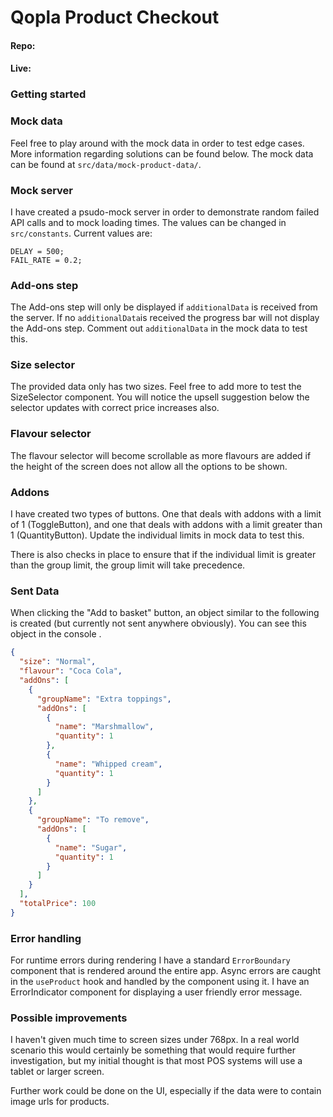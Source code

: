 # Qopla Product Checkout

#### Repo:
#### Live:

### Getting started



### Mock data

Feel free to play around with the mock data in order to test edge cases. More information regarding solutions can be
found below. The mock data can be found at `src/data/mock-product-data/`.

### Mock server

I have created a psudo-mock server in order to demonstrate random failed API calls and to mock loading times. The values
can be changed in `src/constants`. Current values are:

```
DELAY = 500;
FAIL_RATE = 0.2;
```

### Add-ons step

The Add-ons step will only be displayed if `additionalData` is received from the server. If no `additionalData`is
received the progress bar will not display the Add-ons step. Comment out `additionalData` in the mock data to test this.

### Size selector

The provided data only has two sizes. Feel free to add more to test the SizeSelector component. You will notice the
upsell suggestion below the selector updates with correct price increases also.

### Flavour selector

The flavour selector will become scrollable as more flavours are added if the height of the screen does not allow all
the options to be shown.

### Addons

I have created two types of buttons. One that deals with addons with a limit of 1 (ToggleButton), and one that deals
with addons with a limit greater than 1 (QuantityButton). Update the individual limits in mock data to test this.

There is also checks in place to ensure that if the individual limit is greater than the group limit, the group limit
will take precedence.

### Sent Data

When clicking the "Add to basket" button, an object similar to the following is created (but currently not sent anywhere
obviously). You can see this object in the console .

```json
{
  "size": "Normal",
  "flavour": "Coca Cola",
  "addOns": [
    {
      "groupName": "Extra toppings",
      "addOns": [
        {
          "name": "Marshmallow",
          "quantity": 1
        },
        {
          "name": "Whipped cream",
          "quantity": 1
        }
      ]
    },
    {
      "groupName": "To remove",
      "addOns": [
        {
          "name": "Sugar",
          "quantity": 1
        }
      ]
    }
  ],
  "totalPrice": 100
}
```

### Error handling

For runtime errors during rendering I have a standard `ErrorBoundary` component that is rendered around the entire app.
Async errors are caught in the `useProduct` hook and handled by the component using it.
I have an ErrorIndicator component for displaying a user friendly error message.

### Possible improvements

I haven't given much time to screen sizes under 768px. In a real world scenario this would certainly be something that
would require further investigation, but my initial thought is that most POS systems will use a tablet or larger screen.

Further work could be done on the UI, especially if the data were to contain image urls for products.
